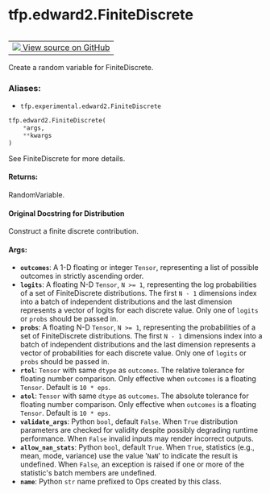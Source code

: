 <div itemscope itemtype="http://developers.google.com/ReferenceObject">
<meta itemprop="name" content="tfp.edward2.FiniteDiscrete" />
<meta itemprop="path" content="Stable" />
</div>

# tfp.edward2.FiniteDiscrete


<table class="tfo-notebook-buttons tfo-api" align="left">

<td>
  <a target="_blank" href="https://github.com/tensorflow/probability/blob/master/tensorflow_probability/python/experimental/edward2/interceptor.py">
    <img src="https://www.tensorflow.org/images/GitHub-Mark-32px.png" />
    View source on GitHub
  </a>
</td></table>



Create a random variable for FiniteDiscrete.

### Aliases:

* `tfp.experimental.edward2.FiniteDiscrete`


``` python
tfp.edward2.FiniteDiscrete(
    *args,
    **kwargs
)
```



<!-- Placeholder for "Used in" -->

See FiniteDiscrete for more details.

#### Returns:

RandomVariable.


#### Original Docstring for Distribution

Construct a finite discrete contribution.

#### Args:


* <b>`outcomes`</b>: A 1-D floating or integer `Tensor`, representing a list of
  possible outcomes in strictly ascending order.
* <b>`logits`</b>: A floating N-D `Tensor`, `N >= 1`, representing the log
  probabilities of a set of FiniteDiscrete distributions. The first `N -
  1` dimensions index into a batch of independent distributions and the
  last dimension represents a vector of logits for each discrete value.
  Only one of `logits` or `probs` should be passed in.
* <b>`probs`</b>: A floating  N-D `Tensor`, `N >= 1`, representing the probabilities
  of a set of FiniteDiscrete distributions. The first `N - 1` dimensions
  index into a batch of independent distributions and the last dimension
  represents a vector of probabilities for each discrete value. Only one
  of `logits` or `probs` should be passed in.
* <b>`rtol`</b>: `Tensor` with same `dtype` as `outcomes`. The relative tolerance for
  floating number comparison. Only effective when `outcomes` is a floating
  `Tensor`. Default is `10 * eps`.
* <b>`atol`</b>: `Tensor` with same `dtype` as `outcomes`. The absolute tolerance for
  floating number comparison. Only effective when `outcomes` is a floating
  `Tensor`. Default is `10 * eps`.
* <b>`validate_args`</b>:  Python `bool`, default `False`. When `True` distribution
  parameters are checked for validity despite possibly degrading runtime
  performance. When `False` invalid inputs may render incorrect outputs.
* <b>`allow_nan_stats`</b>: Python `bool`, default `True`. When `True`, statistics
  (e.g., mean, mode, variance) use the value '`NaN`' to indicate the
  result is undefined. When `False`, an exception is raised if one or more
  of the statistic's batch members are undefined.
* <b>`name`</b>: Python `str` name prefixed to Ops created by this class.
